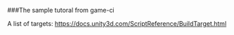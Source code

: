###The sample tutoral from game-ci

A list of targets:
https://docs.unity3d.com/ScriptReference/BuildTarget.html
